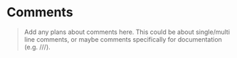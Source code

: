 # Comments

> Add any plans about comments here. This could be about single/multi line comments, or maybe comments specifically for documentation (e.g. ///).
